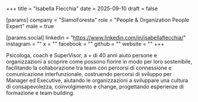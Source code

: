 +++
title = "Isabella Flecchia"
date = 2025-09-10
draft = false

[params]
company = "SiamoForesta"
role = "People & Organization People Expert"
male = true

[params.social]
linkedin = "https://www.linkedin.com/in/isabellaflecchia/"
instagram = ""
x = ""
facebook = ""
github = ""
website = ""
+++

Psicologa, coach e SuperVisor, a + di 40 anni aiuto persone e organizzazioni a scoprire come possono fiorire in modo per loro sostenibile, facilitando la collaborazione tra team con percorsi di connessione e comunicazione interfunzionale, costruendo percorsi di sviluppo per Manager ed Executive, aiutando le organizzazioni a sviluppare una cultura di consapevolezza, coinvolgimento e change, progettando esperienze di formazione e team building.
